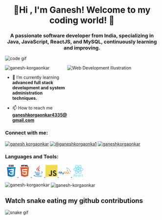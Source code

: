 <h1 align="center">👋Hi , I'm Ganesh! Welcome to my coding world! 🌟</h1>
<h3 align="center">A passionate software developer from India, specializing in Java, JavaScript, ReactJS, and MySQL, continuously learning and improving.</h3>

<img alt="code gif" src="https://user-images.githubusercontent.com/74038190/241765440-80728820-e06b-4f96-9c9e-9df46f0cc0a5.gif">

<p >
<img align="right" width="300" height="225" src="https://cdn.dribbble.com/users/1233499/screenshots/3850691/web-development.gif" alt="Web Development Illustration" >
</p>

<p align="left"> <img src="https://komarev.com/ghpvc/?username=ganesh-korgaonkar&label=Profile%20views&color=0e75b6&style=flat" alt="ganesh-korgaonkar" /> </p>

- 🌱 I’m currently learning **advanced full stack development and system administration techniques.**

- 📫 How to reach me **ganeshkorgaonkar4335@gmail.com**

<h3 align="left">Connect with me:</h3>
<p align="left">
<a href="https://linkedin.com/in/ganesh korgaonkar" target="blank"><img align="center" src="https://raw.githubusercontent.com/rahuldkjain/github-profile-readme-generator/master/src/images/icons/Social/linked-in-alt.svg" alt="ganesh korgaonkar" height="30" width="40" /></a>
<a href="https://www.hackerrank.com/@ganeshkorgaonka1" target="blank"><img align="center" src="https://raw.githubusercontent.com/rahuldkjain/github-profile-readme-generator/master/src/images/icons/Social/hackerrank.svg" alt="@ganeshkorgaonka1" height="30" width="40" /></a>
<a href="https://www.leetcode.com/ganeshkorgaonkar" target="blank"><img align="center" src="https://raw.githubusercontent.com/rahuldkjain/github-profile-readme-generator/master/src/images/icons/Social/leet-code.svg" alt="ganeshkorgaonkar" height="30" width="40" /></a>
</p>

<h3 align="left">Languages and Tools:</h3>
<p align="left"> <a href="https://www.w3schools.com/css/" target="_blank" rel="noreferrer"> <img src="https://raw.githubusercontent.com/devicons/devicon/master/icons/css3/css3-original-wordmark.svg" alt="css3" width="40" height="40"/> </a> <a href="https://www.w3.org/html/" target="_blank" rel="noreferrer"> <img src="https://raw.githubusercontent.com/devicons/devicon/master/icons/html5/html5-original-wordmark.svg" alt="html5" width="40" height="40"/> </a> <a href="https://www.java.com" target="_blank" rel="noreferrer"> <img src="https://raw.githubusercontent.com/devicons/devicon/master/icons/java/java-original.svg" alt="java" width="40" height="40"/> </a> <a href="https://developer.mozilla.org/en-US/docs/Web/JavaScript" target="_blank" rel="noreferrer"> <img src="https://raw.githubusercontent.com/devicons/devicon/master/icons/javascript/javascript-original.svg" alt="javascript" width="40" height="40"/> </a> <a href="https://www.mysql.com/" target="_blank" rel="noreferrer"> <img src="https://raw.githubusercontent.com/devicons/devicon/master/icons/mysql/mysql-original-wordmark.svg" alt="mysql" width="40" height="40"/> </a> <a href="https://reactjs.org/" target="_blank" rel="noreferrer"> <img src="https://raw.githubusercontent.com/devicons/devicon/master/icons/react/react-original-wordmark.svg" alt="react" width="40" height="40"/> </a> </p>

<p><img align="left" src="https://github-readme-stats.vercel.app/api/top-langs?username=ganesh-korgaonkar&show_icons=true&locale=en&layout=compact" alt="ganesh-korgaonkar" /></p>

<p>&nbsp;<img align="center" src="https://github-readme-stats.vercel.app/api?username=ganesh-korgaonkar&show_icons=true&locale=en" alt="ganesh-korgaonkar" /></p>

## Watch snake eating my github contributions 

![snake gif](https://github.com/GANESH-KORGAONKAR/GANESH-KORGAONKAR/blob/output/github-contribution-grid-snake.svg)



